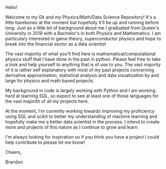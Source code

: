 Hello! 

  Welcome to my Git and my Physics/Math/Data Science Repository! It's a little barebones at the moment but hopefully it'll be up and running before long. Just as a little bit of background about me I graduated from Queen's University in 2019 with a Bachelor's in both Physics and Mathematics. I am particulary interested in game theory, superconductor physics and hope to break into the financial sector as a data scientist

  The vast majority of what you'll find here is mathematical/computational physics stuff that I have done in the past in python. Please feel free to take a look and help yourself to anything that is of use to you. The vast majority of it is rather self explanatory with most of my past projects concerning derivative approximation, statistical analysis and data visualization by and large for physics and math based projects.

  My background in code is largely working with Python and I am working hard at learning SQL, so expect to see at least one of those languages for the vast majorith of all my projects here. 

  At the moment, I'm currently working towards improving my proficiency using SQL and scikit to better my understanding of machine learning and hopefully make me a better data scientist in the process. I intend to create more and projects of this nature as I continue to grow and learn.

  I'm always looking for inspiration so if you think you have a project I could help contribute to please let me know!

Cheers,

Brandon
